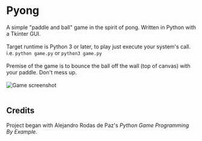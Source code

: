 # Pyong

A simple "paddle and ball" game in the spirit of pong. Written in Python with a Tkinter GUI.<br><br>
Target runtime is Python 3 or later, to play just execute your system's call.<br>
i.e. `python game.py` or `python3 game.py`<br><br>
Premise of the game is to bounce the ball off the wall (top of canvas) with your paddle. Don't mess up.<br><br>
![Game screenshot](https://raw.githubusercontent.com/gingeleski/pyong/master/screenshot.png)<br><br>
## Credits
Project began with Alejandro Rodas de Paz's <i>Python Game Programming By Example</i>.<br><br>
